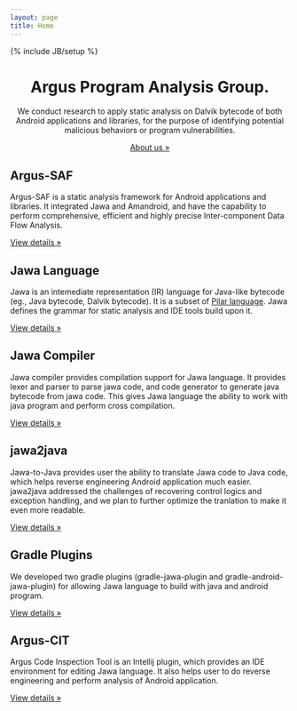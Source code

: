 ```yaml
---
layout: page
title: Home
---
```

{% include JB/setup %}

<!-- Main jumbotron for a primary marketing message or call to action -->
<div class="jumbotron">
    <div class="container" align="center">
        <h1>Argus Program Analysis Group.</h1>
        <p>We conduct research to apply static analysis on Dalvik bytecode of both Android applications and libraries,
           for the purpose of identifying potential malicious behaviors or program vulnerabilities.</p>
        <p><a class="btn btn-primary btn-lg" href="about" role="button">About us &raquo;</a></p>
    </div>
</div>

<div class="container">
    <div class="row">
        <div class="col-md-6">
            <h2>Argus-SAF</h2>
            <p>Argus-SAF is a static analysis framework for Android applications and libraries.
               It integrated Jawa and Amandroid, and have the capability to perform comprehensive, efficient and highly precise Inter-component Data Flow Analysis.</p>
            <p><a class="btn btn-default" href="argus-saf" role="button">View details &raquo;</a></p>
        </div>
        <div class="col-md-6">
            <h2>Jawa Language</h2>
            <p>Jawa is an intemediate representation (IR) language for Java-like bytecode (eg., Java bytecode, Dalvik bytecode).
               It is a subset of <a href="https://github.com/sireum/parser/blob/master/sireum-parser/src/main/resources/org/sireum/pilar/parser/Antlr4Pilar.g4">Pilar language</a>.
               Jawa defines the grammar for static analysis and IDE tools build upon it.</p>
            <p><a class="btn btn-default" href="#" role="button">View details &raquo;</a></p>
        </div>
        <div class="col-md-6">
            <h2>Jawa Compiler</h2>
            <p>Jawa compiler provides compilation support for Jawa language.
               It provides lexer and parser to parse jawa code, and code generator to generate java bytecode from jawa code.
               This gives Jawa language the ability to work with java program and perform cross compilation.</p>
            <p><a class="btn btn-default" href="#" role="button">View details &raquo;</a></p>
        </div>
        <div class="col-md-6">
            <h2>jawa2java</h2>
            <p>Jawa-to-Java provides user the ability to translate Jawa code to Java code,
               which helps reverse engineering Android application much easier.
               jawa2java addressed the challenges of recovering control logics and exception handling, and we plan to further optimize the tranlation to make it even more readable.</p>
            <p><a class="btn btn-default" href="#" role="button">View details &raquo;</a></p>
        </div>
        <div class="col-md-6">
            <h2>Gradle Plugins</h2>
            <p>We developed two gradle plugins (gradle-jawa-plugin and gradle-android-jawa-plugin) for allowing Jawa language to build with java and android program.</p>
            <p><a class="btn btn-default" href="#" role="button">View details &raquo;</a></p>
        </div>
        <div class="col-md-6">
            <h2>Argus-CIT</h2>
            <p>Argus Code Inspection Tool is an Intellij plugin, which provides an IDE environment for editing Jawa language.
               It also helps user to do reverse engineering and perform analysis of Android application.</p>
            <p><a class="btn btn-default" href="#" role="button">View details &raquo;</a></p>
        </div>
    </div>
</div>
